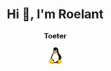 <h1 align="center">Hi 👋, I'm Roelant</h1>
<h3 align="center">Toeter</h3>
<p align="center"> 
  <a href="https://www.linux.org/" target="_blank" rel="noreferrer"> <img src="https://raw.githubusercontent.com/devicons/devicon/master/icons/linux/linux-original.svg" alt="linux" width="40" height="40"/> </a> 
</p>
